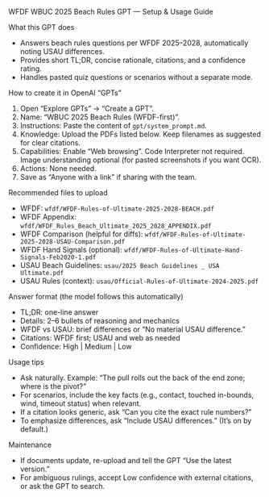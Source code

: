 WFDF WBUC 2025 Beach Rules GPT — Setup & Usage Guide

What this GPT does
- Answers beach rules questions per WFDF 2025–2028, automatically noting USAU differences.
- Provides short TL;DR, concise rationale, citations, and a confidence rating.
- Handles pasted quiz questions or scenarios without a separate mode.

How to create it in OpenAI “GPTs”
1) Open “Explore GPTs” → “Create a GPT”.
2) Name: “WBUC 2025 Beach Rules (WFDF-first)”.
3) Instructions: Paste the content of `gpt/system_prompt.md`.
4) Knowledge: Upload the PDFs listed below. Keep filenames as suggested for clear citations.
5) Capabilities: Enable “Web browsing”. Code Interpreter not required. Image understanding optional (for pasted screenshots if you want OCR).
6) Actions: None needed.
7) Save as “Anyone with a link” if sharing with the team.

Recommended files to upload
- WFDF: `wfdf/WFDF-Rules-of-Ultimate-2025-2028-BEACH.pdf`
- WFDF Appendix: `wfdf/WFDF_Rules_Beach_Ultimate_2025_2028_APPENDIX.pdf`
- WFDF Comparison (helpful for diffs): `wfdf/WFDF-Rules-of-Ultimate-2025-2028-USAU-Comparison.pdf`
- WFDF Hand Signals (optional): `wfdf/WFDF-Rules-of-Ultimate-Hand-Signals-Feb2020-1.pdf`
- USAU Beach Guidelines: `usau/2025 Beach Guidelines _ USA Ultimate.pdf`
- USAU Rules (context): `usau/Official-Rules-of-Ultimate-2024-2025.pdf`

Answer format (the model follows this automatically)
- TL;DR: one-line answer
- Details: 2–6 bullets of reasoning and mechanics
- WFDF vs USAU: brief differences or “No material USAU difference.”
- Citations: WFDF first; USAU and web as needed
- Confidence: High | Medium | Low

Usage tips
- Ask naturally. Example: “The pull rolls out the back of the end zone; where is the pivot?”
- For scenarios, include the key facts (e.g., contact, touched in-bounds, wind, timeout status) when relevant.
- If a citation looks generic, ask “Can you cite the exact rule numbers?”
- To emphasize differences, ask “Include USAU differences.” (It’s on by default.)

Maintenance
- If documents update, re-upload and tell the GPT “Use the latest version.”
- For ambiguous rulings, accept Low confidence with external citations, or ask the GPT to search.



